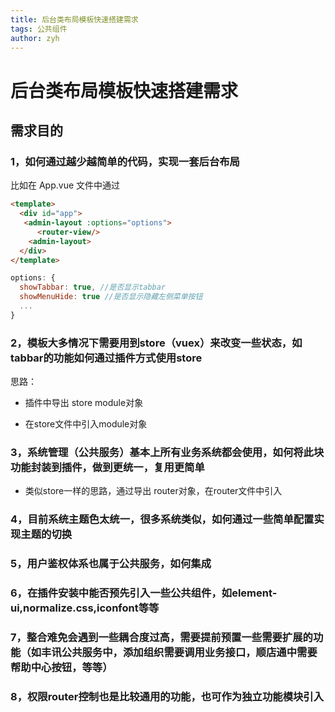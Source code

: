 ```yaml
---
title: 后台类布局模板快速搭建需求
tags: 公共组件
author: zyh
---
```



# 后台类布局模板快速搭建需求

## 需求目的

### 1，如何通过越少越简单的代码，实现一套后台布局

比如在 App.vue 文件中通过

```html
<template>
  <div id="app">
   <admin-layout :options="options">
      <router-view/>
    <admin-layout>
  </div>
</template>
```

```js
options: {
  showTabbar: true, //是否显示tabbar
  showMenuHide: true //是否显示隐藏左侧菜单按钮
  ...
}
```

### 2，模板大多情况下需要用到store（vuex）来改变一些状态，如tabbar的功能如何通过插件方式使用store

思路：

- 插件中导出 store module对象

- 在store文件中引入module对象

### 3，系统管理（公共服务）基本上所有业务系统都会使用，如何将此块功能封装到插件，做到更统一，复用更简单

- 类似store一样的思路，通过导出 router对象，在router文件中引入

### 4，目前系统主题色太统一，很多系统类似，如何通过一些简单配置实现主题的切换

### 5，用户鉴权体系也属于公共服务，如何集成

### 6，在插件安装中能否预先引入一些公共组件，如element-ui,normalize.css,iconfont等等

### 7，整合难免会遇到一些耦合度过高，需要提前预置一些需要扩展的功能（如丰讯公共服务中，添加组织需要调用业务接口，顺店通中需要帮助中心按钮，等等）

### 8，权限router控制也是比较通用的功能，也可作为独立功能模块引入
